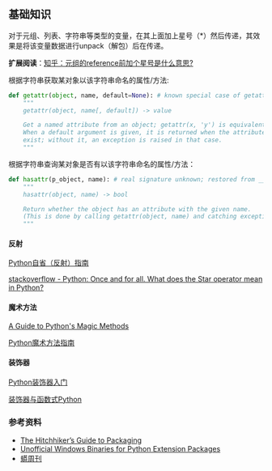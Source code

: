 ## 基础知识

对于元组、列表、字符串等类型的变量，在其上面加上星号（*）然后传递，其效果是将该变量数据进行unpack（解包）后在传递。

**扩展阅读**：[知乎：元组的reference前加个星号是什么意思?](http://www.zhihu.com/question/20801578)



根据字符串获取某对象以该字符串命名的属性/方法:

``` python
def getattr(object, name, default=None): # known special case of getattr
    """
    getattr(object, name[, default]) -> value

    Get a named attribute from an object; getattr(x, 'y') is equivalent to x.y.
    When a default argument is given, it is returned when the attribute doesn't
    exist; without it, an exception is raised in that case.
    """
```

根据字符串查询某对象是否有以该字符串命名的属性/方法：

``` python
def hasattr(p_object, name): # real signature unknown; restored from __doc__
    """
    hasattr(object, name) -> bool

    Return whether the object has an attribute with the given name.
    (This is done by calling getattr(object, name) and catching exceptions.)
    """
```

#### 反射

[Python自省（反射）指南](http://www.cnblogs.com/huxi/archive/2011/01/02/1924317.html)

[stackoverflow - Python: Once and for all. What does the Star operator mean in Python?](http://stackoverflow.com/questions/2921847/python-once-and-for-all-what-does-the-star-operator-mean-in-python)

#### 魔术方法

[A Guide to Python's Magic Methods](http://www.rafekettler.com/magicmethods.html)

[Python魔术方法指南](http://pycoders-weekly-chinese.readthedocs.org/en/latest/issue6/a-guide-to-pythons-magic-methods.html)

#### 装饰器

[Python装饰器入门](http://youngsterxyf.github.io/2012/07/30/a-primer-on-python-decorators/)

[装饰器与函数式Python](http://youngsterxyf.github.io/2013/01/04/Decorators-and-Functional-Python/)

### 参考资料

- [The Hitchhiker’s Guide to Packaging](http://guide.python-distribute.org/index.html)
- [Unofficial Windows Binaries for Python Extension Packages](http://www.lfd.uci.edu/~gohlke/pythonlibs/)
- [蟒周刊](http://weekly.pychina.org/)